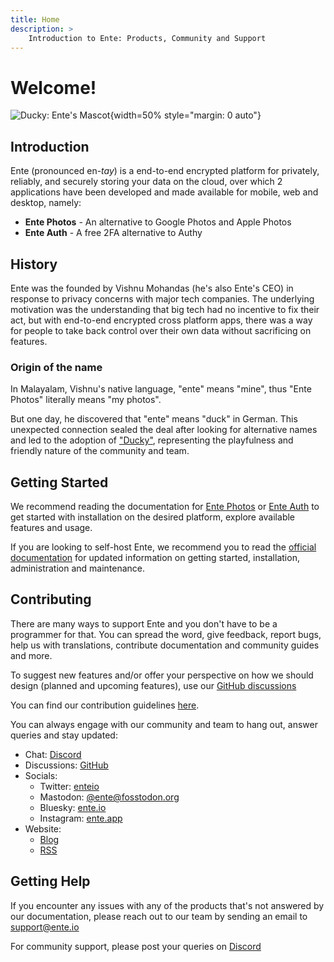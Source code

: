 ```yaml
---
title: Home
description: >
    Introduction to Ente: Products, Community and Support
---
```


# Welcome!

![Ducky: Ente's Mascot](/ducky.png){width=50% style="margin: 0 auto"}

## Introduction

Ente (pronounced en-_tay_) is a end-to-end encrypted platform for privately,
reliably, and securely storing your data on the cloud, over which 2 applications
have been developed and made available for mobile, web and desktop, namely:

- **Ente Photos** - An alternative to Google Photos and Apple Photos
- **Ente Auth** - A free 2FA alternative to Authy

## History

Ente was the founded by Vishnu Mohandas (he's also Ente's CEO) in response to
privacy concerns with major tech companies. The underlying motivation was the
understanding that big tech had no incentive to fix their act, but with
end-to-end encrypted cross platform apps, there was a way for people to take
back control over their own data without sacrificing on features.

### Origin of the name

In Malayalam, Vishnu's native language, "ente" means "mine", thus "Ente Photos"
literally means "my photos".

But one day, he discovered that "ente" means "duck" in German. This unexpected
connection sealed the deal after looking for alternative names and led to the
adoption of ["Ducky"](https://ente.io/blog/ducky/), representing the playfulness
and friendly nature of the community and team.

## Getting Started

We recommend reading the documentation for [Ente Photos](/photos/) or
[Ente Auth](/auth/) to get started with installation on the desired platform,
explore available features and usage.

If you are looking to self-host Ente, we recommend you to read the
[official documentation](/self-hosting/) for updated information on getting
started, installation, administration and maintenance.

## Contributing

There are many ways to support Ente and you don't have to be a programmer for
that. You can spread the word, give feedback, report bugs, help us with
translations, contribute documentation and community guides and more.

To suggest new features and/or offer your perspective on how we should design
(planned and upcoming features), use our
[GitHub discussions](https://github.com/ente-io/ente/discussions)

You can find our contribution guidelines
[here](https://github.com/ente-io/ente/blob/main/CONTRIBUTING.md).

You can always engage with our community and team to hang out, answer queries
and stay updated:

- Chat: [Discord](https://ente.io/discord)
- Discussions: [GitHub](https://github.com/ente-io/ente/discussions)
- Socials:
    - Twitter: [enteio](https://twitter.com/enteio)
    - Mastodon: [@ente@fosstodon.org](https://fosstodon.org/@ente)
    - Bluesky: [ente.io](https://bsky.app/profile/ente.io)
    - Instagram: [ente.app](https://www.instagram.com/ente.app)
- Website:
    - [Blog](https://ente.io/blog)
    - [RSS](https://ente.io/blog/rss.xml)

## Getting Help

If you encounter any issues with any of the products that's not answered by our
documentation, please reach out to our team by sending an email to
[support@ente.io](mailto:support@ente.io)

For community support, please post your queries on
[Discord](https://discord.gg/z2YVKkycX3)
